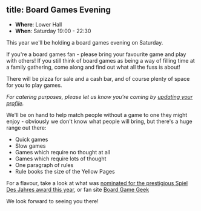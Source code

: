 title: Board Games Evening
---
- **Where**: Lower Hall
- **When**: Saturday 19:00 - 22:30

This year we'll be holding a board games evening on Saturday.

If you're a board games fan - please bring your favourite game and play with others! If you still think of board games as being a way of filling time at a family gathering, come along and find out what all the fuss is about!

There will be pizza for sale and a cash bar, and of course plenty of space for you to play games.

*For catering purposes, please let us know you're coming by [updating your profile](https://hq.pyconuk.org/profile/).*

We'll be on hand to help match people without a game to one they might enjoy - obviously we don't know what people will bring, but there's a huge range out there:

- Quick games
- Slow games
- Games which require no thought at all
- Games which require lots of thought
- One paragraph of rules
- Rule books the size of the Yellow Pages

For a flavour, take a look at what was [nominated for the prestigious Spiel Des Jahres award this year](https://arstechnica.co.uk/gaming/2017/05/game-of-the-year-spiel-des-jahres-nominees/), or fan site [Board Game Geek](https://boardgamegeek.com/)

We look forward to seeing you there!
